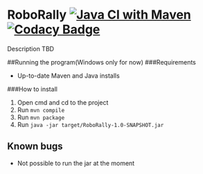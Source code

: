 # RoboRally [![Java CI with Maven](https://github.com/Swi005/inf112/actions/workflows/maven.yml/badge.svg)](https://github.com/Swi005/inf112/actions/workflows/maven.yml)[![Codacy Badge](https://app.codacy.com/project/badge/Grade/c3b15e5a50bd45b48c90c11d58a96db8)](https://www.codacy.com/gh/Swi005/inf112/dashboard?utm_source=github.com&amp;utm_medium=referral&amp;utm_content=Swi005/inf112&amp;utm_campaign=Badge_Grade)
Description TBD


##Running the program(Windows only for now)
###Requirements
* Up-to-date Maven and Java installs

###How to install
1. Open cmd and cd to the project
2. Run ``mvn compile``
3. Run ``mvn package``
4. Run ``java -jar target/RoboRally-1.0-SNAPSHOT.jar``
## Known bugs
* Not possible to run the jar at the moment
